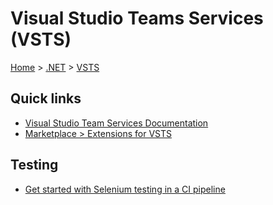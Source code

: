 # Visual Studio Teams Services (VSTS)

[Home](../readme.md) > [.NET](./readme.md) > [VSTS](./vsts.md)

## Quick links

- [Visual Studio Team Services Documentation](https://docs.microsoft.com/en-us/vsts/index)
- [Marketplace > Extensions for VSTS](https://marketplace.visualstudio.com/vsts)

## Testing

- [Get started with Selenium testing in a CI pipeline](https://docs.microsoft.com/en-us/vsts/build-release/test/continuous-test-selenium)
